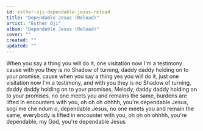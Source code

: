 ```yaml
---
id: esther-oji-dependable-jesus-reload
title: "Dependable Jesus (Reload)"
artist: "Esther Oji"
album: "Dependable Jesus (Reload)"
cover: ""
created: ""
updated: ""
---
```


When you say a thing you will do it, one visitation now I'm a testimony cause with you they is no Shadow of turning, daddy daddy holding on to your promise, cause when you say a thing yes you will do it, just one visitation now I'm a testimony, and with you they is no Shadow of turning, daddy daddy holding on to your promises, Melody, daddy daddy holding on to your promises, no one meets you and remains the same, burdens are lifted in encounters with you, oh oh oh ohhhh, you're dependable Jesus, sogi me che ndum o, dependable Jesus, no one meets you and remain the same, everybody is lifted in encounter with you, oh oh oh ohhhh, you're dependable, my God, you're dependable Jesus